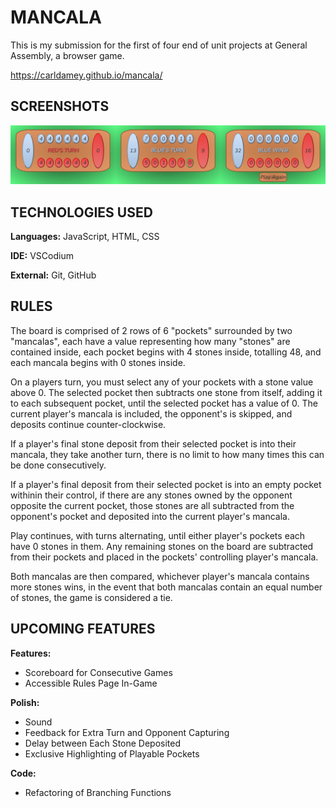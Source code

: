 
# MANCALA

This is my submission for the first of four end of unit projects at General Assembly, a browser game.

https://carldamey.github.io/mancala/


## SCREENSHOTS

![Screenshots](/screenshots/screenshots.png)


## TECHNOLOGIES USED

**Languages:** JavaScript, HTML, CSS

**IDE:** VSCodium

**External:** Git, GitHub

## RULES

The board is comprised of 2 rows of 6 "pockets" surrounded by two "mancalas", each have a value representing how many "stones" are contained inside, each pocket begins with 4 stones inside, totalling 48, and each mancala begins with 0 stones inside.

On a players turn, you must select any of your pockets with a stone value above 0. The selected pocket then subtracts one stone from itself, adding it to each subsequent pocket, until the selected pocket has a value of 0. The current player's mancala is included, the opponent's is skipped, and deposits continue counter-clockwise.

If a player's final stone deposit from their selected pocket is into their mancala, they take another turn, there is no limit to how many times this can be done consecutively.

If a player's final deposit from their selected pocket is into an empty pocket withinin their control, if there are any stones owned by the opponent opposite the current pocket, those stones are all subtracted from the opponent's pocket and deposited into the current player's mancala.

Play continues, with turns alternating, until either player's pockets each have 0 stones in them. Any remaining stones on the board are subtracted from their pockets and placed in the pockets' controlling player's mancala.

Both mancalas are then compared, whichever player's mancala contains more stones wins, in the event that both mancalas contain an equal number of stones, the game is considered a tie.

## UPCOMING FEATURES

**Features:**
* Scoreboard for Consecutive Games
* Accessible Rules Page In-Game

**Polish:**

* Sound
* Feedback for Extra Turn and Opponent Capturing
* Delay between Each Stone Deposited
* Exclusive Highlighting of Playable Pockets


**Code:**
* Refactoring of Branching Functions
